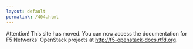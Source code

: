```yaml
---
layout: default
permalink: /404.html
---
```


Attention! This site has moved. You can now access the documentation for F5 Networks' OpenStack projects at http://f5-openstack-docs.rtfd.org.